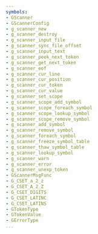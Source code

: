 ```yaml
---
symbols:
- GScanner
- GScannerConfig
- g_scanner_new
- g_scanner_destroy
- g_scanner_input_file
- g_scanner_sync_file_offset
- g_scanner_input_text
- g_scanner_peek_next_token
- g_scanner_get_next_token
- g_scanner_eof
- g_scanner_cur_line
- g_scanner_cur_position
- g_scanner_cur_token
- g_scanner_cur_value
- g_scanner_set_scope
- g_scanner_scope_add_symbol
- g_scanner_scope_foreach_symbol
- g_scanner_scope_lookup_symbol
- g_scanner_scope_remove_symbol
- g_scanner_add_symbol
- g_scanner_remove_symbol
- g_scanner_foreach_symbol
- g_scanner_freeze_symbol_table
- g_scanner_thaw_symbol_table
- g_scanner_lookup_symbol
- g_scanner_warn
- g_scanner_error
- g_scanner_unexp_token
- GScannerMsgFunc
- G_CSET_a_2_z
- G_CSET_A_2_Z
- G_CSET_DIGITS
- G_CSET_LATINC
- G_CSET_LATINS
- GTokenType
- GTokenValue
- GErrorType
...
```


